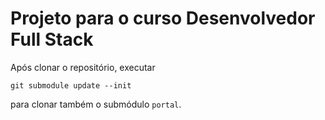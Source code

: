 # Projeto para o curso Desenvolvedor Full Stack

Após clonar o repositório, executar
```
git submodule update --init
```
para clonar também o submódulo ```portal```.

